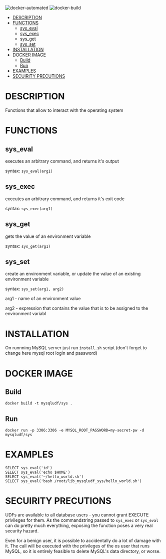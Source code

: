 ![docker-automated](https://img.shields.io/docker/automated/pavelsr/mysqludf_sys)
![docker-build](https://img.shields.io/docker/build/pavelsr/mysqludf_sys)

<!-- TOC depthFrom:1 depthTo:6 withLinks:1 updateOnSave:1 orderedList:0 -->

- [DESCRIPTION](#description)
- [FUNCTIONS](#functions)
	- [sys_eval](#syseval)
	- [sys_exec](#sysexec)
	- [sys_get](#sysget)
	- [sys_set](#sysset)
- [INSTALLATION](#installation)
- [DOCKER IMAGE](#docker-image)
	- [Build](#build)
	- [Run](#run)
- [EXAMPLES](#examples)
- [SECUIRITY PRECUTIONS](#secuirity-precutions)

<!-- /TOC -->

# DESCRIPTION

Functions that allow to interact with the operating system

# FUNCTIONS

## sys_eval

executes an arbitrary command, and returns it's output

syntax: `sys_eval(arg1)`

## sys_exec

executes an arbitrary command, and returns it's exit code

syntax: `sys_exec(arg1)`

## sys_get

gets the value of an environment variable

syntax: `sys_get(arg1)`

## sys_set

create an environment variable, or update the value of an existing environment variable

syntax: `sys_set(arg1, arg2)`

arg1 - name of an environment value

arg2 - expression that contains the value that is to be assigned to the environment variabl

# INSTALLATION

On runnning MySQL server just run `install.sh` script (don't forget to change here mysql root login and password)

# DOCKER IMAGE

## Build

```
docker build -t mysqludf/sys .
```

## Run

```
docker run -p 3306:3306 -e MYSQL_ROOT_PASSWORD=my-secret-pw -d mysqludf/sys
```

# EXAMPLES

```
SELECT sys_eval('id')
SELECT sys_eval('echo $HOME')
SELECT sys_eval('~/hello_world.sh')
SELECT sys_eval('bash /root/lib_mysqludf_sys/hello_world.sh')
```

# SECUIRITY PRECUTIONS

UDFs are available to all database users - you cannot grant EXECUTE privileges for them.
As the commandstring passed to `sys_exec` or `sys_eval` can do pretty much everything, 
exposing the function poses a very real security hazard.

Even for a benign user, it is possible to accidentally do a lot of damage with it.
The call will be executed with the privileges of the os user that runs MySQL, 
so it is entirely feasible to delete MySQL's data directory, or worse.
